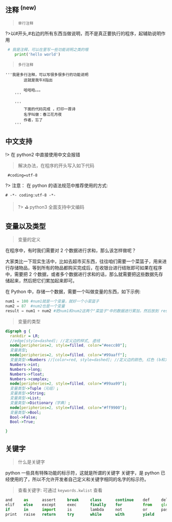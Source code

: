 ## 注释 <sup class="new">(new)</sup>

> `单行注释`

?>以#开头,#右边的所有东西当做说明，而不是真正要执行的程序，起辅助说明作用

```python
 # 我是注释，可以在里写一些功能说明之类的哦
    print('hello world')
```

> `多行注释`

```
'''我是多行注释，可以写很多很多行的功能说明
        这就是我牛X指出

        哈哈哈。。。
    '''

    '''
        下面的代码完成 ，打印一首诗
        名字叫做：春江花月夜
        作者，忘了
    '''
```

## 中文支持

!> 在 python2 中直接使用中文会报错

> 解决办法，在程序的开头写入如下代码

```
 #coding=utf-8
```

?> 注意：
在 python 的语法规范中推荐使用的方式:

```
# -*- coding:utf-8 -*-
```

> ?> :golf: python3 全面支持中文编码

## 变量以及类型

> 变量的定义

在程序中，有时我们需要对 2 个数据进行求和，那么该怎样做呢？

大家类比一下现实生活中，比如去超市买东西，往往咱们需要一个菜篮子，用来进行存储物品，等到所有的物品都购买完成后，在收银台进行结账即可如果在程序中，需要把 2 个数据，或者多个数据进行求和的话，那么就需要把这些数据先存储起来，然后把它们累加起来即可。

在 Python 中，存储一个数据，需要一个叫做变量的东西，如下示例:

```python
num1 = 100 #num1就是一个变量，就好一个小菜篮子
num2 = 87  #num2也是一个变量
result = num1 + num2 #把num1和num2这两个"菜篮子"中的数据进行累加，然后放到 result变量中
```

> 变量的类型

```dot
digraph g {
  rankdir = LR;
  //edge[style=dashed]; //定义边的样式, 虚线
  node[peripheries=2, style=filled, color="#eecc80"];
  变量类型;
  node[peripheries=2, style=filled, color="#99aaff"];
  变量类型->Numbers //[color=red, style=dashed]; //定义边的颜色, 红色 (b和方括号之间必须有空格)
  Numbers->int;
  Numbers->long;
  Numbers->float;
  Numbers->complex;
  node[peripheries=2, style=filled, color="#99aa99"];
  变量类型->Tuple（元组）;
  变量类型->String;
  变量类型->List;
  变量类型->Dictionary（字典）;
  node[peripheries=2, style=filled, color="#ff9900"];
  变量类型->Bool;
  Bool->False;
  Bool->True;

}
```

## 关键字

> 什么是关键字

python 一些具有特殊功能的标示符，这就是所谓的关键字
关键字，是 python 已经使用的了，所以不允许开发者自己定义和关键字相同的名字的标示符。

> 查看关键字: 可通过 `keywords.kwlist` 查看

```js
and     as      assert     break     class      continue    def     del
elif    else    except     exec      finally    for         from    global
if      in      import     is        lambda     not         or      pass
print   raise   return     try       while      with        yield
```
